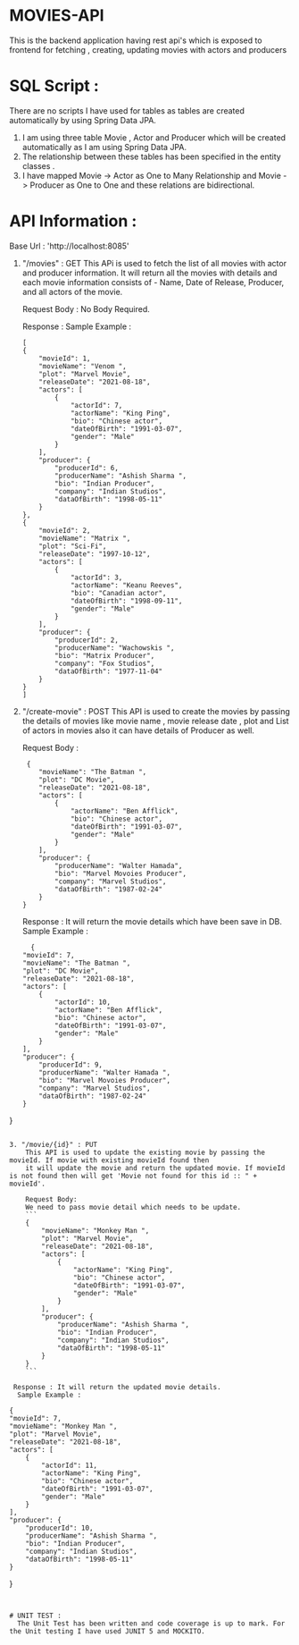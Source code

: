 # MOVIES-API
This is the backend application having rest api's which is exposed to frontend for fetching , creating, updating movies with actors and producers

# SQL Script :

There are no scripts I have used for tables as tables are created automatically by using Spring Data JPA.

1. I am using three table Movie , Actor and Producer which will be created automatically as I am using Spring Data JPA.
2. The relationship between these tables has been specified in the entity classes .
3. I have mapped Movie -> Actor as One to Many Relationship and Movie -> Producer as One to One and these relations are bidirectional.


# API Information :

Base Url : 'http://localhost:8085'

1. "/movies" : GET
    This APi is used to fetch the list of all movies with actor and producer information. It will return all the movies with details and each
    movie information consists of - Name, Date of Release, Producer, and all actors of the movie.
    
    Request Body : 
    No Body Required.
    
    Response : Sample Example :
    ```
    [
    {
        "movieId": 1,
        "movieName": "Venom ",
        "plot": "Marvel Movie",
        "releaseDate": "2021-08-18",
        "actors": [
            {
                "actorId": 7,
                "actorName": "King Ping",
                "bio": "Chinese actor",
                "dateOfBirth": "1991-03-07",
                "gender": "Male"
            }
        ],
        "producer": {
            "producerId": 6,
            "producerName": "Ashish Sharma ",
            "bio": "Indian Producer",
            "company": "Indian Studios",
            "dataOfBirth": "1998-05-11"
        }
    },
    {
        "movieId": 2,
        "movieName": "Matrix ",
        "plot": "Sci-Fi",
        "releaseDate": "1997-10-12",
        "actors": [
            {
                "actorId": 3,
                "actorName": "Keanu Reeves",
                "bio": "Canadian actor",
                "dateOfBirth": "1998-09-11",
                "gender": "Male"
            }
        ],
        "producer": {
            "producerId": 2,
            "producerName": "Wachowskis ",
            "bio": "Matrix Producer",
            "company": "Fox Studios",
            "dataOfBirth": "1977-11-04"
        }
    }
    ]
    ```
    
2. "/create-movie" : POST
    This API is used to create the movies by passing the details of movies like movie name , movie release date , plot and List of actors
    in movies also it can have details of Producer as well.
    
    Request Body :
    ```
     {
        "movieName": "The Batman ",
        "plot": "DC Movie",
        "releaseDate": "2021-08-18",
        "actors": [
            {
                "actorName": "Ben Afflick",
                "bio": "Chinese actor",
                "dateOfBirth": "1991-03-07",
                "gender": "Male"
            }
        ],
        "producer": {
            "producerName": "Walter Hamada",
            "bio": "Marvel Movoies Producer",
            "company": "Marvel Studios",
            "dataOfBirth": "1987-02-24"
        }
    }
    ```
    
    Response : It will return the movie details which have been save in DB.
    Sample Example :
    ```
      {
    "movieId": 7,
    "movieName": "The Batman ",
    "plot": "DC Movie",
    "releaseDate": "2021-08-18",
    "actors": [
        {
            "actorId": 10,
            "actorName": "Ben Afflick",
            "bio": "Chinese actor",
            "dateOfBirth": "1991-03-07",
            "gender": "Male"
        }
    ],
    "producer": {
        "producerId": 9,
        "producerName": "Walter Hamada ",
        "bio": "Marvel Movoies Producer",
        "company": "Marvel Studios",
        "dataOfBirth": "1987-02-24"
    }
}
```

3. "/movie/{id}" : PUT 
    This API is used to update the existing movie by passing the movieId. If movie with existing movieId found then
    it will update the movie and return the updated movie. If movieId is not found then will get 'Movie not found for this id :: " + movieId'.
    
    Request Body:
    We need to pass movie detail which needs to be update.
    ```
    {
        "movieName": "Monkey Man ",
        "plot": "Marvel Movie",
        "releaseDate": "2021-08-18",
        "actors": [
            {
                "actorName": "King Ping",
                "bio": "Chinese actor",
                "dateOfBirth": "1991-03-07",
                "gender": "Male"
            }
        ],
        "producer": {
            "producerName": "Ashish Sharma ",
            "bio": "Indian Producer",
            "company": "Indian Studios",
            "dataOfBirth": "1998-05-11"
        }
    }
    ```
 
 Response : It will return the updated movie details.
  Sample Example :
  ```
    {
    "movieId": 7,
    "movieName": "Monkey Man ",
    "plot": "Marvel Movie",
    "releaseDate": "2021-08-18",
    "actors": [
        {
            "actorId": 11,
            "actorName": "King Ping",
            "bio": "Chinese actor",
            "dateOfBirth": "1991-03-07",
            "gender": "Male"
        }
    ],
    "producer": {
        "producerId": 10,
        "producerName": "Ashish Sharma ",
        "bio": "Indian Producer",
        "company": "Indian Studios",
        "dataOfBirth": "1998-05-11"
    }
}
```

   
# UNIT TEST :
  The Unit Test has been written and code coverage is up to mark. For the Unit testing I have used JUNIT 5 and MOCKITO.
    
